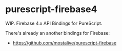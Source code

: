 # purescript-firebase4

WIP. Firebase 4.x API Bindings for PureScript.

There's already an another bindings for Firebase:

* https://github.com/mostalive/purescript-firebase


